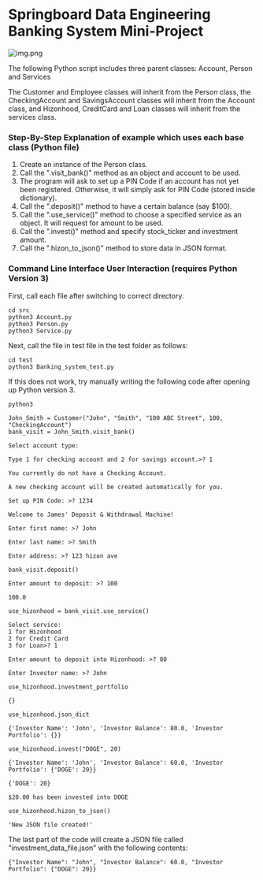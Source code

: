# Springboard Data Engineering Banking System Mini-Project

![img.png](https://www.bcsconsulting.com/wp-content/uploads/2018/12/bank-system-tile.png)


The following Python script includes three parent classes: Account, Person and Services

The Customer and Employee classes will inherit from the Person class, the
CheckingAccount and SavingsAccount classes will inherit from the Account class,
and Hizonhood, CreditCard and Loan classes will inherit from the services class.

### Step-By-Step Explanation of example which uses each base class (Python file)

1) Create an instance of the Person class.
2) Call the ".visit_bank()" method as an object and account to be used.
3) The program will ask to set up a PIN Code if an account has not yet been registered. Otherwise, it will simply ask for PIN Code (stored inside dictionary).
4) Call the ".deposit()" method to have a certain balance (say $100).
5) Call the ".use_service()" method to choose a specified service as an object. It will request for amount to be used.
6) Call the ".invest()" method and specify stock_ticker and investment amount.
7) Call the ".hizon_to_json()" method to store data in JSON format.

### Command Line Interface User Interaction (requires Python Version 3)

First, call each file after switching to correct directory.

```
cd src
python3 Account.py
python3 Person.py
python3 Service.py
```

Next, call the file in test file in the test folder as follows:

```
cd test
python3 Banking_system_test.py
```

If this does not work, try manually writing the following code after opening up Python version 3.

```
python3
```

```
John_Smith = Customer("John", "Smith", "100 ABC Street", 100, "CheckingAccount")
bank_visit = John_Smith.visit_bank()

Select account type:

Type 1 for checking account and 2 for savings account.>? 1

You currently do not have a Checking Account.

A new checking account will be created automatically for you.

Set up PIN Code: >? 1234

Welcome to James' Deposit & Withdrawal Machine!

Enter first name: >? John

Enter last name: >? Smith

Enter address: >? 123 hizon ave

bank_visit.deposit()

Enter amount to deposit: >? 100

100.0

use_hizonhood = bank_visit.use_service()

Select service:
1 for Hizonhood
2 for Credit Card
3 for Loan>? 1

Enter amount to deposit into Hizonhood: >? 80

Enter Investor name: >? John

use_hizonhood.investment_portfolio

{}

use_hizonhood.json_dict

{'Investor Name': 'John', 'Investor Balance': 80.0, 'Investor Portfolio': {}}

use_hizonhood.invest("DOGE", 20)

{'Investor Name': 'John', 'Investor Balance': 60.0, 'Investor Portfolio': {'DOGE': 20}}

{'DOGE': 20}

$20.00 has been invested into DOGE

use_hizonhood.hizon_to_json()

'New JSON file created!'
```

The last part of the code will create a JSON file called "investment_data_file.json" with the following contents:

```
{"Investor Name": "John", "Investor Balance": 60.0, "Investor Portfolio": {"DOGE": 20}}
```

